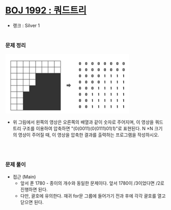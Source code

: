 # [BOJ 1992 : 쿼드트리](https://www.acmicpc.net/problem/1992)
- 랭크 : Silver 1
  <br><br>
  
### 문제 정리
  ![img.png](img.png)
- 위 그림에서 왼쪽의 영상은 오른쪽의 배열과 같이 숫자로 주어지며, 이 영상을 쿼드 트리 구조를 이용하여 압축하면 "(0(0011)(0(0111)01)1)"로 표현된다.  N ×N 크기의 영상이 주어질 때, 이 영상을 압축한 결과를 출력하는 프로그램을 작성하시오.



<br><br>

### 문제 풀이
- 접근 (Main) 
  - 앞서 푼 1780 - 종이의 개수와 동일한 문제이다. 앞서 1780이 /3이었다면 /2로 진행하면 된다.
  - 다만, 괄호에 유의한다. 재귀 for문 그룹에 들어가기 전과 후에 각각 괄호를 열고 닫으면 된다.
  
  


  

    
    


    
    


